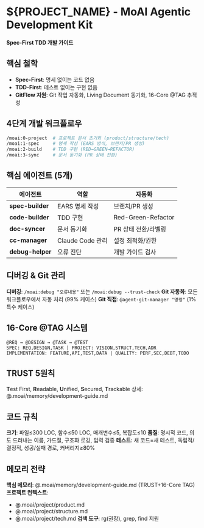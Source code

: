 # ${PROJECT_NAME} - MoAI Agentic Development Kit

**Spec-First TDD 개발 가이드**

## 핵심 철학

- **Spec-First**: 명세 없이는 코드 없음
- **TDD-First**: 테스트 없이는 구현 없음
- **GitFlow 지원**: Git 작업 자동화, Living Document 동기화, 16-Core @TAG 추적성

## 4단계 개발 워크플로우

```bash
/moai:0-project  # 프로젝트 문서 초기화 (product/structure/tech)
/moai:1-spec     # 명세 작성 (EARS 방식, 브랜치/PR 생성)
/moai:2-build    # TDD 구현 (RED→GREEN→REFACTOR)
/moai:3-sync     # 문서 동기화 (PR 상태 전환)
```

## 핵심 에이전트 (5개)

| 에이전트 | 역할 | 자동화 |
|---------|------|--------|
| **spec-builder** | EARS 명세 작성 | 브랜치/PR 생성 |
| **code-builder** | TDD 구현 | Red-Green-Refactor |
| **doc-syncer** | 문서 동기화 | PR 상태 전환/라벨링 |
| **cc-manager** | Claude Code 관리 | 설정 최적화/권한 |
| **debug-helper** | 오류 진단 | 개발 가이드 검사 |

## 디버깅 & Git 관리

**디버깅**: `/moai:debug "오류내용"` 또는 `/moai:debug --trust-check`
**Git 자동화**: 모든 워크플로우에서 자동 처리 (99% 케이스)
**Git 직접**: `@agent-git-manager "명령"` (1% 특수 케이스)

## 16-Core @TAG 시스템

```
@REQ → @DESIGN → @TASK → @TEST
SPEC: REQ,DESIGN,TASK | PROJECT: VISION,STRUCT,TECH,ADR
IMPLEMENTATION: FEATURE,API,TEST,DATA | QUALITY: PERF,SEC,DEBT,TODO
```

## TRUST 5원칙

**T**est First, **R**eadable, **U**nified, **S**ecured, **T**rackable
상세: @.moai/memory/development-guide.md

## 코드 규칙

**크기**: 파일≤300 LOC, 함수≤50 LOC, 매개변수≤5, 복잡도≤10
**품질**: 명시적 코드, 의도 드러내는 이름, 가드절, 구조화 로깅, 입력 검증
**테스트**: 새 코드=새 테스트, 독립적/결정적, 성공/실패 경로, 커버리지≥80%

## 메모리 전략

**핵심 메모리**: @.moai/memory/development-guide.md (TRUST+16-Core TAG)
**프로젝트 컨텍스트**: 
- @.moai/project/product.md
- @.moai/project/structure.md
- @.moai/project/tech.md
**검색 도구**: rg(권장), grep, find 지원